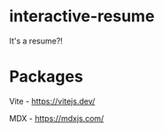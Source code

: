 # interactive-resume

It's a resume?!

# Packages

Vite - https://vitejs.dev/

MDX - https://mdxjs.com/

